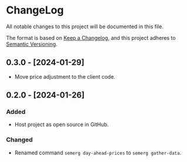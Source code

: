 # ChangeLog

All notable changes to this project will be documented in this file.

The format is based on [Keep a Changelog](https://keepachangelog.com/en/1.0.0/),
and this project adheres to [Semantic Versioning](https://semver.org/spec/v2.0.0.html).

## 0.3.0 - [2024-01-29]

- Move price adjustment to the client code.

## 0.2.0 - [2024-01-26]

### Added

- Host project as open source in GitHub.

### Changed

- Renamed command `semerg day-ahead-prices` to `semerg gather-data`.
